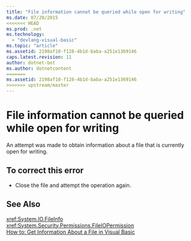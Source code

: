 ```yaml
---
title: "File information cannot be queried while open for writing"
ms.date: 07/20/2015
<<<<<<< HEAD
ms.prod: .net
ms.technology: 
  - "devlang-visual-basic"
ms.topic: "article"
ms.assetid: 2198af10-f128-4b1d-baba-a251e1369146
caps.latest.revision: 11
author: dotnet-bot
ms.author: dotnetcontent
=======
ms.assetid: 2198af10-f128-4b1d-baba-a251e1369146
>>>>>>> upstream/master
---
```

# File information cannot be queried while open for writing
An attempt was made to obtain information about a file that is currently open for writing.  
  
## To correct this error  
  
-   Close the file and attempt the operation again.  
  
## See Also  
 <xref:System.IO.FileInfo>  
 <xref:System.Security.Permissions.FileIOPermission>  
 [How to: Get Information About a File in Visual Basic](http://msdn.microsoft.com/library/ca0720ec-f40e-4c11-9748-0ce1685c78f0)
